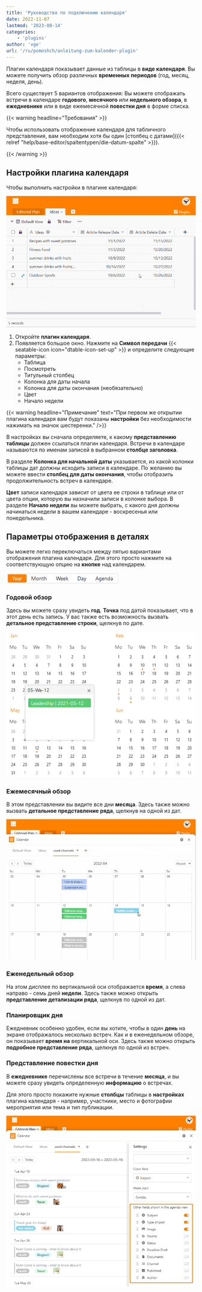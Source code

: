 ```yaml
---
title: 'Руководство по подключению календаря'
date: 2022-11-07
lastmod: '2023-08-14'
categories:
    - 'plugins'
author: 'vge'
url: '/ru/pomoshch/anleitung-zum-kalender-plugin'
---
```


Плагин календаря показывает данные из таблицы в **виде календаря**. Вы можете получить обзор различных **временных периодов** (год, месяц, неделя, день).

Всего существует 5 вариантов отображения: Вы можете отображать встречи в календаре **годового**, **месячного** или **недельного обзора**, в **ежедневнике** или в виде ежемесячной **повестки дня** в форме списка.

{{< warning  headline="Требования" >}}

Чтобы использовать отображение календаря для табличного представления, вам необходим хотя бы один [столбец с датами]({{< relref "help/base-editor/spaltentypen/die-datum-spalte" >}}).

{{< /warning >}}

## Настройки плагина календаря

Чтобы выполнить настройки в плагине календаря:

![Инструкции для плагина календаря](images/Anleitung-zum-Kalender-Plugin.gif)

1. Откройте **плагин календаря**.
2. Появляется большое окно. Нажмите на **Символ передачи** {{< seatable-icon icon="dtable-icon-set-up" >}} и определите следующие параметры:
    - Таблица
    - Посмотреть
    - Титульный столбец
    - Колонка для даты начала
    - Колонка для даты окончания (необязательно)
    - Цвет
    - Начало недели

{{< warning  headline="Примечание"  text="При первом же открытии плагина календаря вам будут показаны **настройки** без необходимости нажимать на значок шестеренки." />}}

В настройках вы сначала определяете, к какому **представлению таблицы** должен ссылаться плагин календаря. Встречи в календаре называются по именам записей в выбранном **столбце заголовка**.

В разделе **Колонка для начальной даты** указывается, из какой колонки таблицы дат должны исходить записи в календаре. По желанию вы можете ввести **столбец для даты окончания**, чтобы отобразить продолжительность встреч в календаре.

**Цвет** записи календаря зависит от цвета ее строки в таблице или от цвета опции, которую вы назначили записи в колонке выбора. В разделе **Начало недели** вы можете выбрать, с какого дня должны начинаться недели в вашем календаре - воскресенья или понедельника.

## Параметры отображения в деталях

Вы можете легко переключаться между пятью вариантами отображения плагина календаря. Для этого просто нажмите на соответствующую опцию на **кнопке** над календарем.

![Параметры отображения плагина календаря](images/Darstellungsoptionen-des-Kalender-Plugins.png)

### Годовой обзор

Здесь вы можете сразу увидеть **год**. **Точка** под датой показывает, что в этот день есть запись. У вас также есть возможность вызвать **детальное представление строки**, щелкнув по дате.

![Обзор года в плагине календаря](images/Jahresueberblick-im-Kalender-Plugin.png)

### Ежемесячный обзор

В этом представлении вы видите все дни **месяца**. Здесь также можно вызвать **детальное представление ряда**, щелкнув на одной из дат.

![Просмотр месяца](images/monatsansicht.gif)

### Еженедельный обзор

На этом дисплее по вертикальной оси отображается **время**, а слева направо - семь дней **недели**. Здесь также можно открыть **представление детализации ряда**, щелкнув по одной из дат.

### Планировщик дня

Ежедневник особенно удобен, если вы хотите, чтобы в один **день** на экране отображалось несколько встреч. Как и в еженедельном обзоре, он показывает **время на** вертикальной оси. Здесь также можно открыть **подробное представление ряда**, щелкнув по одной из встреч.

### Представление повестки дня

В **ежедневнике** перечислены все встречи в течение **месяца**, и вы можете сразу увидеть определенную **информацию** о встречах.

Для этого просто покажите нужные **столбцы** таблицы в **настройках** плагина календаря - например, участники, место и фотографии мероприятия или тема и тип публикации.

![Настройки просмотра повестки дня](images/agenda-view-einstellungen.png)
